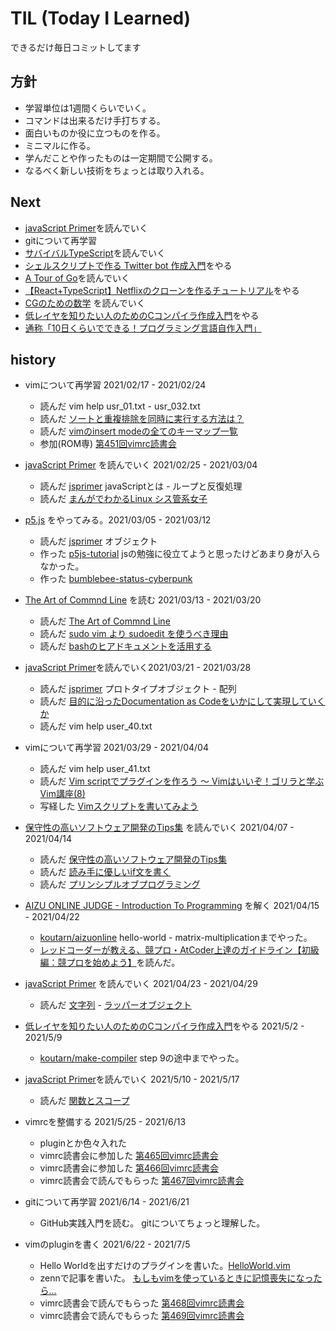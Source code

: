 # TIL (Today I Learned)
できるだけ毎日コミットしてます

## 方針
* 学習単位は1週間くらいでいく。
* コマンドは出来るだけ手打ちする。
* 面白いものか役に立つものを作る。
* ミニマルに作る。
* 学んだことや作ったものは一定期間で公開する。
* なるべく新しい技術をちょっとは取り入れる。

## Next
* [javaScript Primer](https://jsprimer.net/)を読んでいく
* gitについて再学習
* [サバイバルTypeScript](https://book.yyts.org/)を読んでいく
* [シェルスクリプトで作る Twitter bot 作成入門](https://zenn.dev/mattn/books/bb181f3f4731920f29a5)をやる
* [A Tour of Go](https://go-tour-jp.appspot.com/list)を読んでいく
* [【React+TypeScript】Netflixのクローンを作るチュートリアル](https://zenn.dev/gunners6518/books/4c4672f32dd100)をやる
* [CGのための数学](https://zenn.dev/mebiusbox/books/132b654aa02124) を読んでいく
* [低レイヤを知りたい人のためのCコンパイラ作成入門](https://www.sigbus.info/compilerbook)をやる
* [通称「10日くらいでできる！プログラミング言語自作入門」](http://essen.osask.jp/?a21_txt01)

## history
* vimについて再学習 2021/02/17 - 2021/02/24
    * 読んだ vim help usr_01.txt - usr_032.txt
    * 読んだ [ソートと重複排除を同時に実行する方法は？](https://vim.blue/sort-unique/)
    * 読んだ [vimのinsert modeの全てのキーマップ一覧](https://qiita.com/34ro/items/6163f595785ae99a632a)
    * 参加(ROM専) [第451回vimrc読書会](https://vim-jp.org/reading-vimrc/archive/451.html)

* [javaScript Primer](https://jsprimer.net/) を読んでいく 2021/02/25 - 2021/03/04
    * 読んだ [jsprimer](https://jsprimer.net/) javaScriptとは - ループと反復処理
    * 読んだ [まんがでわかるLinux シス管系女子](https://system-admin-girl.com/)

* [p5.js](ittps://p5js.jp/get-started/) をやってみる。2021/03/05 - 2021/03/12
    * 読んだ [jsprimer](https://jsprimer.net/) オブジェクト
    * 作った [p5js-tutorial](https://github.com/koutarn/p5js-tutorial) jsの勉強に役立てようと思ったけどあまり身が入らなかった。
    * 作った [bumblebee-status-cyberpunk](https://github.com/koutarn/bumblebee-status-cyberpunk)

* [The Art of Commnd Line](https://github.com/jlevy/the-art-of-command-line/blob/master/README-ja.md) を読む 2021/03/13 - 2021/03/20
    * 読んだ [The Art of Commnd Line](https://github.com/jlevy/the-art-of-command-line/blob/master/README-ja.md)
    * 読んだ [sudo vim より sudoedit を使うべき理由](https://w.vmeta.jp/tdiary/20120317.html)
    * 読んだ [bashのヒアドキュメントを活用する](https://qiita.com/take4s5i/items/e207cee4fb04385a9952)

* [javaScript Primer](https://jsprimer.net/)を読んでいく2021/03/21 - 2021/03/28
    * 読んだ [jsprimer](https://jsprimer.net/) プロトタイプオブジェクト - 配列
    * 読んだ [目的に沿ったDocumentation as Codeをいかにして実現していくか](https://speakerdeck.com/k1low/phperkaigi-2021?slide=49)
    * 読んだ vim help user_40.txt

* vimについて再学習 2021/03/29 - 2021/04/04
    * 読んだ vim help user_41.txt
    * 読んだ [Vim scriptでプラグインを作ろう 〜 Vimはいいぞ！ゴリラと学ぶVim講座(8)](https://knowledge.sakura.ad.jp/23436/)
    * 写経した [Vimスクリプトを書いてみよう](https://www.kaoriya.net/blog/2012/02/19/)

* [保守性の高いソフトウェア開発のTips集](https://zenn.dev/riku/books/36d9873ee1c0e6) を読んでいく 2021/04/07 - 2021/04/14
    * 読んだ [保守性の高いソフトウェア開発のTips集](https://zenn.dev/riku/books/36d9873ee1c0e6)
    * 読んだ [読み手に優しいif文を書く](https://qiita.com/Nossa/items/3fb1f1e4c429cacd3365)
    * 読んだ [プリンシプルオブプログラミング](https://www.amazon.co.jp/dp/B071V7MY82/ref=dp-kindle-redirect?_encoding=UTF8&btkr=1)

* [AIZU ONLINE JUDGE - Introduction To Programming](https://judge.u-aizu.ac.jp/onlinejudge/finder.jsp?course=ITP1) を解く 2021/04/15 - 2021/04/22
    * [koutarn/aizuonline](https://github.com/koutarn/aizuonline) hello-world - matrix-multiplicationまでやった。
    * [レッドコーダーが教える、競プロ・AtCoder上達のガイドライン【初級編：競プロを始めよう】](https://qiita.com/e869120/items/f1c6f98364d1443148b3)を読んだ。

* [javaScript Primer](https://jsprimer.net/) を読んでいく 2021/04/23 - 2021/04/29
    * 読んだ [文字列](https://jsprimer.net/basic/string/) - [ラッパーオブジェクト](https://jsprimer.net/basic/wrapper-object/)

* [低レイヤを知りたい人のためのCコンパイラ作成入門](https://www.sigbus.info/compilerbook)をやる 2021/5/2 - 2021/5/9
    * [koutarn/make-compiler](https://github.com/koutarn/make-compiler) step 9の途中までやった。

* [javaScript Primer](https://jsprimer.net/)を読んでいく 2021/5/10 - 2021/5/17
    * 読んだ [関数とスコープ](https://jsprimer.net/basic/function-scope/)

* vimrcを整備する 2021/5/25 - 2021/6/13
    * pluginとか色々入れた
    * vimrc読書会に参加した [第465回vimrc読書会](https://vim-jp.org/reading-vimrc/archive/465.html)
    * vimrc読書会に参加した [第466回vimrc読書会](https://vim-jp.org/reading-vimrc/archive/466.html)
    * vimrc読書会で読んでもらった [第467回vimrc読書会](https://vim-jp.org/reading-vimrc/archive/467.html)

* gitについて再学習 2021/6/14 - 2021/6/21
    * GitHub実践入門を読む。 gitについてちょっと理解した。

* vimのpluginを書く 2021/6/22 - 2021/7/5
    * Hello Worldを出すだけのプラグインを書いた。[HelloWorld.vim](https://github.com/koutarn/HelloWorld.vim) 
    * zennで記事を書いた。 [もしもvimを使っているときに記憶喪失になったら…](https://zenn.dev/kouta/articles/ab2d9df961238e)
    * vimrc読書会で読んでもらった [第468回vimrc読書会](https://vim-jp.org/reading-vimrc/archive/468.html)
    * vimrc読書会で読んでもらった [第469回vimrc読書会](https://vim-jp.org/reading-vimrc/archive/469.html)

